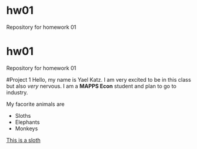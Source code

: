 # hw01
Repository for homework 01
# hw01
Repository for homework 01

#Project 1
Hello, my name is Yael Katz. I am very excited to be in this class but also *very* nervous. I am a **MAPPS Econ** student and plan to go to industry.

My facorite animals are

* Sloths
* Elephants
* Monkeys



[This is a sloth](https://www.google.com/search?q=sloth&rlz=1C1CHBF_enUS752US753&source=lnms&tbm=isch&sa=X&ved=0ahUKEwiYm4qH7rThAhUQOK0KHW3LCPMQ_AUIDigB&biw=1366&bih=625#imgrc=L4Hp0D7ogHV5zM:)

